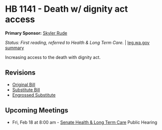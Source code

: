 # HB 1141 - Death w/ dignity act access
**Primary Sponsor:** [Skyler Rude](/person/leg/rude_sk.md)

*Status: First reading, referred to Health & Long Term Care.* | [leg.wa.gov summary](https://app.leg.wa.gov/billsummary?BillNumber=1141&Year=2021)

Increasing access to the death with dignity act.

## Revisions
* [Original Bill](1/)
* [Substitute Bill](S/)
* [Engrossed Substitute](S.E/)

## Upcoming Meetings
* Fri, Feb 18 at 8:00 am - [Senate Health & Long Term Care](/senate/2021-22/HLTC/) Public Hearing
